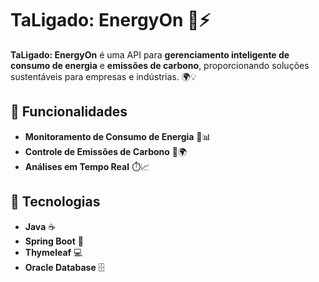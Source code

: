 # TaLigado: EnergyOn 🌱⚡

**TaLigado: EnergyOn** é uma API para **gerenciamento inteligente de consumo de energia** e **emissões de carbono**, proporcionando soluções sustentáveis para empresas e indústrias. 🌍💡

## 🚀 Funcionalidades

- **Monitoramento de Consumo de Energia** 🔋📊
- **Controle de Emissões de Carbono** 🌿🌍
- **Análises em Tempo Real** ⏱️📈

## 🔧 Tecnologias

- **Java** ☕
- **Spring Boot** 🌱
- **Thymeleaf** 💻
- **Oracle Database** 🗄️


